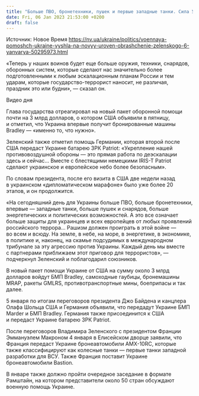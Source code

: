 ```yaml
---
title: "Больше ПВО, бронетехники, пушек и первые западные танки. Сила Украины вышла на новый уровень — Зеленский"
date: Fri, 06 Jan 2023 21:53:00 +0200
draft: false
---
```

Источник: Новое Время https://nv.ua/ukraine/politics/voennaya-pomoshch-ukraine-vyshla-na-novyy-uroven-obrashchenie-zelenskogo-6-yanvarya-50295973.html


«Теперь у наших воинов будет еще больше оружия, техники, снарядов, оборонных систем, которые сделают нас значительно более подготовленными к любым эскалационным планам России и тем ударам, которые государство-террорист наносит, не различая, праздник это или будни», — сказал он.

 Видео дня   

Глава государства отреагировал на новый пакет оборонной помощи почти на 3 млрд долларов, о котором США объявили в пятницу, и отметил, что Украина впервые получит бронированные машины Bradley — «именно то, что нужно».

Зеленский также отметил помощь Германии, которая второй после США передаст Украине батарею ЗРК Patriot: «Укрепление нашей противовоздушной обороны — это прямая работа по деэскалации здесь и сейчас… Вместе с блестящими немецкими IRIS-T Patriot сделают украинское и европейское небо более безопасным».

По словам президента, после его визита в США две недели назад в украинском «дипломатическом марафоне» было уже более 20 этапов, и он продолжится.

«На сегодняшний день для Украины больше ПВО, больше бронетехники, впервые — западные танки, больше пушек и снарядов, больше энергетических и политических возможностей. А это все означает больше защиты для украинцев и всех европейцев от любых проявлений российского террора… Рашизм должен проиграть в этой войне — во всем и всюду. На земле, в небе, на море, в энергетике, в экономике, в политике и, наконец, на скамье подсудимых в международном трибунале за эту агрессию против Украины. Каждый день мы вместе с партнерами приближаем этот приговор для террористов», — подчеркнул Зеленский и поблагодарил союзников.

В новый пакет помощи Украине от США на сумму около 3 млрд долларов войдут БМП Bradley, самоходные гаубицы, бронемашины MRAP, ракеты GMLRS, противотранспортные мины, боеприпасы и так далее.

5 января по итогам переговоров президента Джо Байдена и канцлера Олафа Шольца США и Германия объявили, что передадут Украине БМП Marder и БМП Bradley. Германия также присоединится к США и передаст Украине батарею ЗРК Patriot.

После переговоров Владимира Зеленского с президентом Франции Эммануэлем Макроном 4 января в Елисейском дворце заявили, что Франция передаст Украине бронеавтомобили AMX-10RC, которые также классифицируют как колесные танки — первые танки западной разработки для ВСУ. Также Франция поставит Украине бронеавтомобили Bastion.

В январе также должно пройти очередное заседание в формате Рамштайн, на котором представители около 50 стран обсуждают военную помощь Украине.
